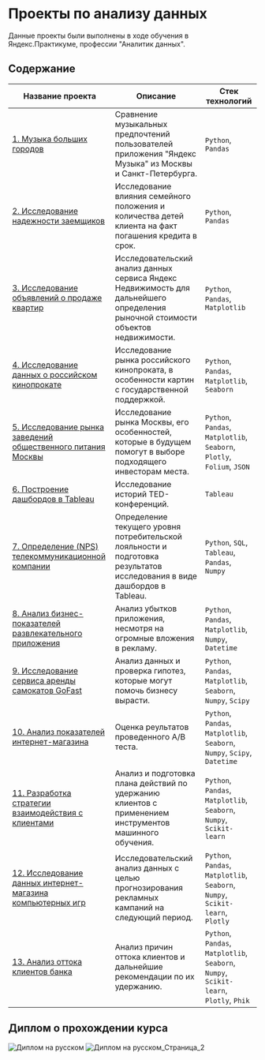 # Проекты по анализу данных

Данные проекты были выполнены в ходе обучения в Яндекс.Практикуме, профессии "Аналитик данных".

## Содержание

| Название проекта                                     | Описание                                                                                   | Стек технологий                    |
|------------------------------------------------------|--------------------------------------------------------------------------------------------|------------------------------------|
| [1. Музыка больших городов](https://github.com/GSW2012/Practicum-Portfolio/blob/main/01.%20Музыка%20больших%20городов/Музыка%20больших%20городов.ipynb)         | Сравнение музыкальных предпочтений пользователей приложения "Яндекс Музыка" из Москвы и Санкт-Петербурга.                      | `Python`, `Pandas`         |
| [2. Исследование надежности заемщиков](https://github.com/GSW2012/Practicum-Portfolio/blob/main/02.%20Исследование%20надежности%20заемщиков/Исследование%20надежности%20заемщиков.ipynb)               | Исследование влияния семейного положения и количества детей клиента на факт погашения кредита в срок.                                | `Python`, `Pandas`            |
| [3. Исследование объявлений о продаже квартир](https://github.com/GSW2012/Practicum-Portfolio/blob/main/03.%20Исследование%20объявлений%20о%20продаже%20квартир/Исследование%20объявлений%20о%20продаже%20квартир.ipynb)               | Исследовательский анализ данных сервиса Яндекс Недвижимость для дальнейшего определения рыночной стоимости объектов недвижимости.                                | `Python`, `Pandas`, `Matplotlib`            |****
| [4. Исследование данных о российском кинопрокате](https://github.com/GSW2012/Practicum-Portfolio/blob/main/04.%20Исследование%20данных%20о%20российском%20кинопрокате/Исследование%20данных%20о%20российском%20кинопрокате.ipynb)               | Исследование рынка российского кинопроката, в особенности картин с государственной поддержкой.                                | `Python`, `Pandas`, `Matplotlib`, `Seaborn`            |****
| [5. Исследование рынка заведений общественного питания Москвы](https://github.com/GSW2012/Practicum-Portfolio/blob/main/05.%20Рынок%20заведений%20общественного%20питания%20Москвы/Исследование%20рынка%20заведений%20общественного%20питания%20Москвы.ipynb)               | Исследование рынка Москвы,  его особенностей, которые в будущем помогут в выборе подходящего инвесторам места.                                | `Python`, `Pandas`, `Matplotlib`, `Seaborn`, `Plotly`, `Folium`, `JSON`            |****
| [6. Построение дашбордов в Tableau](https://github.com/GSW2012/Practicum-Portfolio/blob/main/06.%20Исследование%20истории%20TED-конференций/Построение%20дашбордов%20в%20Tableau.ipynb)               | Исследование историй TED-конференций.                                | `Tableau`            |****
| [7. Определение (NPS) телекоммуникационной компании](https://github.com/GSW2012/Practicum-Portfolio/blob/main/07.%20Определение%20NPS%20телекоммуникационной%20компании/Определение%20текущего%20уровня%20потребительской%20лояльности%20(NPS).ipynb)               | Определение текущего уровня потребительской лояльности и подготовка результатов исследования в виде дашбордов в Tableau.                                | `Python`, `SQL`, `Tableau`, `Pandas`, `Numpy`            |****
| [8. Анализ бизнес-показателей развлекательного приложения](https://github.com/GSW2012/Practicum-Portfolio/blob/main/08.%20Анализ%20бизнес-показателей%20развлекательного%20приложения/Анализ%20бизнес-показателей%20развлекательного%20приложения%20Procrastinate%20Pro%2B.ipynb)               | Анализ убытков приложения, несмотря на огромные вложения в рекламу.                                | `Python`, `Pandas`, `Matplotlib`, `Numpy`, `Datetime`            |****
| [9. Исследование сервиса аренды самокатов GoFast](https://github.com/GSW2012/Practicum-Portfolio/blob/main/09.%20Статистический%20анализ%20данных%20сервиса%20аренды%20самокатов/Статистический%20анализ%20данных%20сервиса%20аренды%20самокатов%20GoFast.ipynb)               | Анализ данных и проверка гипотез, которые могут помочь бизнесу вырасти.                                | `Python`, `Pandas`, `Matplotlib`, `Seaborn`, `Numpy`, `Scipy`            |****
| [10. Анализ показателей интернет-магазина](https://github.com/GSW2012/Practicum-Portfolio/blob/main/10.%20AB-тест%20интернет-магазина/AB-тест%20интернет-магазина.ipynb)               | Оценка реультатов проведенного A/B теста.                                | `Python`, `Pandas`, `Matplotlib`, `Seaborn`, `Numpy`, `Scipy`, `Datetime`            |****
| [11. Разработка стратегии взаимодействия с клиентами](https://github.com/GSW2012/Practicum-Portfolio/blob/main/11.%20Разработка%20стратегии%20машинным%20обучением/Разработка%20стратегии%20взаимодействия%20с%20клиентами.ipynb)               |  Анализ и подготовка плана действий по удержанию клиентов с применением инструментов машинного обучения.                                | `Python`, `Pandas`, `Matplotlib`, `Seaborn`, `Numpy`, `Scikit-learn`            |****
| [12. Исследование данных интернет-магазина компьютерных игр](https://github.com/GSW2012/Practicum-Portfolio/blob/main/12.%20Исследование%20данных%20интернет-магазина/Исследование%20данных%20интернет-магазина%20Стримчик.ipynb)               |  Исследовательский анализ данных с целью прогнозирования рекламных кампаний на следующий период.                                | `Python`, `Pandas`, `Matplotlib`, `Seaborn`, `Numpy`, `Scikit-learn`, `Plotly`            |****
| [13. Анализ оттока клиентов банка](https://github.com/GSW2012/Practicum-Portfolio/blob/main/13.%20Анализ%20оттока%20клиентов%20банка/Анализ%20оттока%20клиентов%20банка.ipynb)               |  Анализ причин оттока клиентов и дальнейшие рекомендации по их удержанию.                                | `Python`, `Pandas`, `Matplotlib`, `Seaborn`, `Numpy`, `Scikit-learn`, `Plotly`, `Phik`           |****

## Диплом о прохождении курса
![Диплом на русском](https://github.com/user-attachments/assets/8af4fd62-9267-4fb1-99b1-6b0623b6d49b)
![Диплом на русском_Страница_2](https://github.com/user-attachments/assets/23c00b98-f9c9-4755-8c09-739aaf6cf05a)
